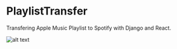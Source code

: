 # PlaylistTransfer

Transfering Apple Music Playlist to Spotify with Django and React.

![alt text](demo/demo1.gif)
